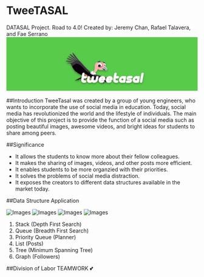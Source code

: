# TweeTASAL
DATASAL Project. Road to 4.0!
Created by: Jeremy Chan, Rafael Talavera, and Fae Serrano
![Screenshot](1.png)

##Introduction
TweeTasal was created by a group of young engineers, who wants to incorporate the use of social media in education. Today, social media has revolutionized the world and the lifestyle of individuals. The main objective of this project is to provide the function of a social media such as posting beautiful images, awesome videos, and bright ideas for students to share among peers.

##Significance
- It allows the students to know more about their fellow colleagues.
- It makes the sharing of images, videos, and other posts more efficient.
- It enables students to be more organzied with their priorities.
- It solves the problems of social media distraction.
- It exposes the creators to different data structures available in the market today.

##Data Structure Application

![Images](http://cdn1.tnwcdn.com/wp-content/blogs.dir/1/files/2013/11/social-network-links.jpg)
![Images](http://orig00.deviantart.net/fe9d/f/2010/258/9/1/new_login_user_interface_by_seanmcgarrity-d2yrcs2.png)
![Images](http://f.tqn.com/y/personalweb/1/S/s/R/FacebookAccountSignUp.png)
![Images](https://657b072aab060d50f8ce-d7abb53cb376b4947d77643d4b4a48d3.ssl.cf1.rackcdn.com/26452_rem.jpg)

1. Stack (Depth First Search)
2. Queue (Breadth First Search)
3. Priority Queue (Planner)
4. List (Posts)
5. Tree (Minimum Spanning Tree)
6. Graph (Followers)
  
##Division of Labor
TEAMWORK 💕
